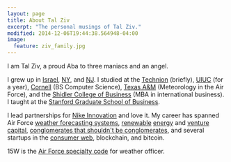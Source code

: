 ```yaml
---
layout: page
title: About Tal Ziv
excerpt: "The personal musings of Tal Ziv."
modified: 2014-12-06T19:44:38.564948-04:00
image:
  feature: ziv_family.jpg
---
```


I am Tal Ziv, a proud Aba to three maniacs and an angel.

I grew up in [Israel](http://en.wikipedia.org/wiki/Rehovot), [NY](https://www.google.com/maps/place/Plainview,+NY/data=!4m2!3m1!1s0x89c281e6e8447209:0xacb02419b8d9625e?sa=X&ei=nn6EVIjVEoqSsQS7_YCgCg&ved=0CIIBEPIBMAs), and [NJ](https://www.google.com/maps/place/Ridgewood,+NJ/data=!4m2!3m1!1s0x89c2e4a543a88c39:0x7185a0a5d2697b0?sa=X&ei=t36EVP-_BIu_sQSLo4LwCg&ved=0CIkBEPIBMAs). I studied at the [Technion](http://www.technion.ac.il/en/) (briefly), [UIUC](http://www.ece.illinois.edu/) (for a year), [Cornell](http://www.cs.cornell.edu/) (BS Computer Science), [Texas A&M](http://atmo.tamu.edu/) (Meteorology in the Air Force), and the [Shidler College of Business](http://shidler.hawaii.edu/) (MBA in international business). I taught at the [Stanford Graduate School of Business](https://www.gsb.stanford.edu/).

I lead partnerships for [Nike Innovation](https://news.nike.com/innovation) and love it. My career has spanned Air Force [weather forecasting systems](http://www.afweather.af.mil/), [renewable](https://www.gepower.com/) [energy](http://en.wikipedia.org/wiki/Sopogy) and [venture capital](http://enerdigm.com/portfolio/), [conglomerates that shouldn't be conglomerates](http://www.bizjournals.com/pacific/news/2012/06/29/matson-split-from-alexander-baldwin.html), and several startups in the [consumer web](https://pando.com/2012/11/27/backed-by-500-startups-silver-living-offers-honest-reviews-of-senior-communities/), blockchain, and bitcoin.


15W is the [Air Force specialty code](http://usmilitary.about.com/library/milinfo/afoffjobs/bl15wx.htm) for weather officer.



<!-- ## So Simple Theme is all about:

* Responsive templates. Looking good on mobile, tablet, and desktop.
* Gracefully degrading in older browsers. Compatible with Internet Explorer 9+ and all modern browsers.
* Minimal embellishments and subtle animations.
* Optional large feature images for posts and pages.
* [Custom 404 page]({{ site.url }}/404.html) to get you started.
* [Simple site search](https://github.com/christian-fei/Simple-Jekyll-Search)
* Support for Disqus Comments

<a markdown="0" href="{{ site.url }}/theme-setup" class="btn">Install So Simple Theme</a>

[^1]: Example: *domain.com/category-name/post-title* -->
